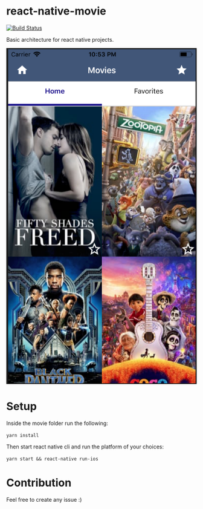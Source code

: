 # react-native-movie

[![Build Status](https://travis-ci.org/Hekotoru/react-native-movie.svg?branch=master)](https://travis-ci.org/Hekotoru/react-native-movie)

Basic architecture for react native projects.

![alt text](screenshot.png)

# Setup

Inside the movie folder run the following: 

`yarn install`

Then start react native cli and run the platform of your choices:

`yarn start && react-native run-ios`


# Contribution

Feel free to create any issue :) 


